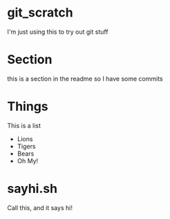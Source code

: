 # git_scratch
I'm just using this to try out git stuff

# Section
this is a section in the readme so I have some commits

# Things
This is a list

- Lions
- Tigers
- Bears
- Oh My!

# sayhi.sh
Call this, and it says hi!
